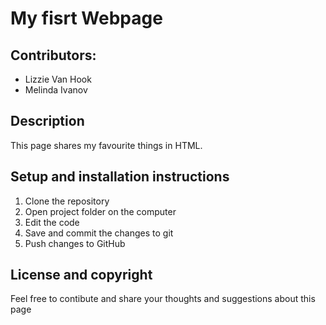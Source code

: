 # My fisrt Webpage

## Contributors:
* Lizzie Van Hook
* Melinda Ivanov

## Description
This page shares my favourite things in HTML.

## Setup and installation instructions
1. Clone the repository
2. Open project folder on the computer
3. Edit the code
4. Save and commit the changes to git
5. Push changes to GitHub

## License and copyright
Feel free to contibute and share your thoughts and suggestions about this page
